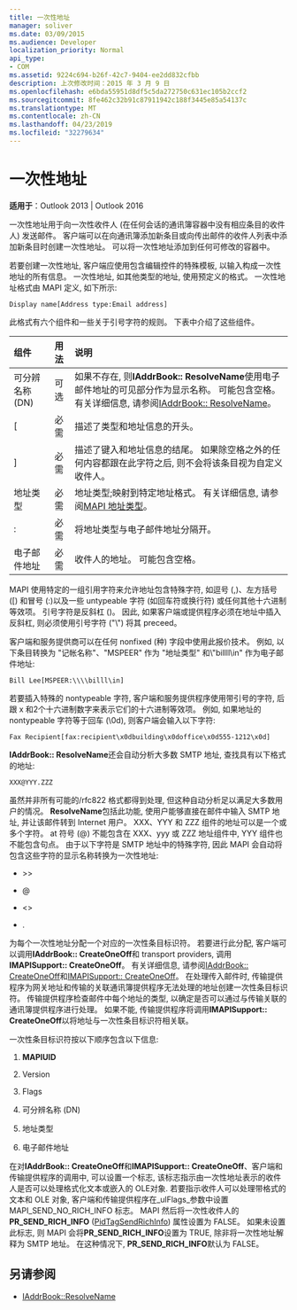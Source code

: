 ```yaml
---
title: 一次性地址
manager: soliver
ms.date: 03/09/2015
ms.audience: Developer
localization_priority: Normal
api_type:
- COM
ms.assetid: 9224c694-b26f-42c7-9404-ee2dd832cfbb
description: 上次修改时间：2015 年 3 月 9 日
ms.openlocfilehash: e6bda55951d8df5c5da272750c631ec105b2ccf2
ms.sourcegitcommit: 8fe462c32b91c87911942c188f3445e85a54137c
ms.translationtype: MT
ms.contentlocale: zh-CN
ms.lasthandoff: 04/23/2019
ms.locfileid: "32279634"
---
```

# <a name="one-off-addresses"></a>一次性地址

**适用于**：Outlook 2013 | Outlook 2016 
  
一次性地址用于向一次性收件人 (在任何会话的通讯簿容器中没有相应条目的收件人) 发送邮件。 客户端可以在向通讯簿添加新条目或向传出邮件的收件人列表中添加新条目时创建一次性地址。 可以将一次性地址添加到任何可修改的容器中。
  
若要创建一次性地址, 客户端应使用包含编辑控件的特殊模板, 以输入构成一次性地址的所有信息。 一次性地址, 如其他类型的地址, 使用预定义的格式。 一次性地址格式由 MAPI 定义, 如下所示:
  
`Display name[Address type:Email address]`
  
此格式有六个组件和一些关于引号字符的规则。 下表中介绍了这些组件。
  
|**组件**|**用法**|**说明**|
|:-----|:-----|:-----|
|可分辨名称 (DN)  <br/> |可选  <br/> |如果不存在, 则**IAddrBook:: ResolveName**使用电子邮件地址的可见部分作为显示名称。 可能包含空格。 有关详细信息, 请参阅[IAddrBook:: ResolveName](iaddrbook-resolvename.md)。  <br/> |
|[  <br/> |必需  <br/> |描述了类型和地址信息的开头。  <br/> |
|]  <br/> |必需  <br/> |描述了键入和地址信息的结尾。 如果除空格之外的任何内容都跟在此字符之后, 则不会将该条目视为自定义收件人。  <br/> |
|地址类型  <br/> |必需  <br/> |地址类型;映射到特定地址格式。 有关详细信息, 请参阅[MAPI 地址类型](mapi-address-types.md)。  <br/> |
|:  <br/> |必需  <br/> |将地址类型与电子邮件地址分隔开。  <br/> |
|电子邮件地址  <br/> |必需  <br/> |收件人的地址。 可能包含空格。  <br/> |
   
MAPI 使用特定的一组引用字符来允许地址包含特殊字符, 如逗号 (,)、左方括号 ([) 和冒号 (:)以及一些 untypeable 字符 (如回车符或换行符) 或任何其他十六进制等效项。 引号字符是反斜杠 (\)。 因此, 如果客户端或提供程序必须在地址中插入反斜杠, 则必须使用引号字符 ("\\") 将其 preceed。
  
客户端和服务提供商可以在任何 nonfixed (种) 字段中使用此报价技术。 例如, 以下条目转换为 "记帐名称"、"MSPEER" 作为 "地址类型" 和\\"billll\in" 作为电子邮件地址:
  
`Bill Lee[MSPEER:\\\\billl\in]`

若要插入特殊的 nontypeable 字符, 客户端和服务提供程序使用带引号的字符, 后跟 x 和2个十六进制数字来表示它们的十六进制等效项。 例如, 如果地址的 nontypeable 字符等于回车 (\0d), 则客户端会输入以下字符:
  
`Fax Recipient[fax:recipient\x0dbuilding\x0doffice\x0d555-1212\x0d]`

**IAddrBook:: ResolveName**还会自动分析大多数 SMTP 地址, 查找具有以下格式的地址: 
  
`XXX@YYY.ZZZ`

虽然并非所有可能的/rfc822 格式都得到处理, 但这种自动分析足以满足大多数用户的情况。 **ResolveName**包括此功能, 使用户能够直接在邮件中输入 SMTP 地址, 并让该邮件转到 Internet 用户。 XXX、YYY 和 ZZZ 组件的地址可以是一个或多个字符。 at 符号 (@) 不能包含在 XXX、yyy 或 ZZZ 地址组件中, YYY 组件也不能包含句点。 由于以下字符是 SMTP 地址中的特殊字符, 因此 MAPI 会自动将包含这些字符的显示名称转换为一次性地址: 
  
- \>\>
    
- @
    
- \<\>
    
- .
    
为每个一次性地址分配一个对应的一次性条目标识符。 若要进行此分配, 客户端可以调用**IAddrBook:: CreateOneOff**和 transport providers, 调用**IMAPISupport:: CreateOneOff**。 有关详细信息, 请参阅[IAddrBook:: CreateOneOff](iaddrbook-createoneoff.md)和[IMAPISupport:: CreateOneOff](imapisupport-createoneoff.md)。 在处理传入邮件时, 传输提供程序为网关地址和传输的关联通讯簿提供程序无法处理的地址创建一次性条目标识符。 传输提供程序检查邮件中每个地址的类型, 以确定是否可以通过与传输关联的通讯簿提供程序进行处理。 如果不能, 传输提供程序将调用**IMAPISupport:: CreateOneOff**以将地址与一次性条目标识符相关联。 
  
一次性条目标识符按以下顺序包含以下信息:
  
1. **MAPIUID**
    
2. Version
    
3. Flags
    
4. 可分辨名称 (DN)
    
5. 地址类型
    
6. 电子邮件地址
    
在对**IAddrBook:: CreateOneOff**和**IMAPISupport:: CreateOneOff**、客户端和传输提供程序的调用中, 可以设置一个标志, 该标志指示由一次性地址表示的收件人是否可以处理格式化文本或嵌入的 OLE对象. 若要指示收件人可以处理带格式的文本和 OLE 对象, 客户端和传输提供程序在_ulFlags_参数中设置 MAPI_SEND_NO_RICH_INFO 标志。 MAPI 然后将一次性收件人的**PR_SEND_RICH_INFO** ([PidTagSendRichInfo](pidtagsendrichinfo-canonical-property.md)) 属性设置为 FALSE。 如果未设置此标志, 则 MAPI 会将**PR_SEND_RICH_INFO**设置为 TRUE, 除非将一次性地址解释为 SMTP 地址。 在这种情况下, **PR_SEND_RICH_INFO**默认为 FALSE。 
  
## <a name="see-also"></a>另请参阅

- [IAddrBook::ResolveName](iaddrbook-resolvename.md)

